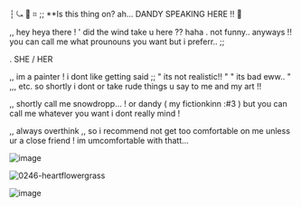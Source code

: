 ┆ ⤿ :love_letter: ⌗ ;; **Is this thing on? ah... DANDY SPEAKING HERE !! :white_flower:

,, hey heya there ! ' did the wind take u here ?? haha . not funny.. anyways !! you can call me what prounouns you want but i preferr.. ;;

. SHE / HER

,, im a painter ! i dont like getting said ;; " its not realistic!! " " its bad eww.. " ,,, etc. so shortly i dont or take rude things u say to me and my art !!

,, shortly call me snowdropp... ! or dandy ( my fictionkinn :#3 ) but you can call me whatever you want i dont really mind ! 

,, always overthink ,, so i recommend not get too comfortable on me unless ur a close friend ! im umcomfortable with thatt...

![image](https://github.com/user-attachments/assets/23d7d358-1a1e-41f3-9160-e2c2d7a4b15f)


![0246-heartflowergrass](https://github.com/user-attachments/assets/2f916154-001e-4957-8288-6a43e841bd7e)

[](https://i.pinimg.com/originals/92/00/42/920042aef41358c21131b912c1593e25.gif) ![image](https://github.com/user-attachments/assets/620f544b-bc53-49a7-8a4e-f4dee328d15e)









